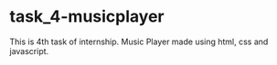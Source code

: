 # task_4-musicplayer
This is 4th task of internship. Music Player made using html, css and javascript.
